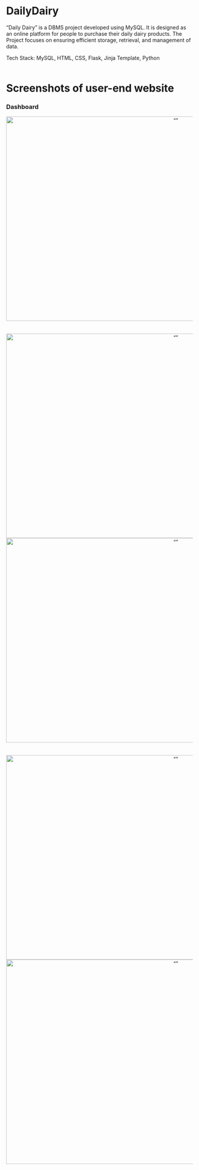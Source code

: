 # DailyDairy

“Daily Dairy” is a DBMS project developed using MySQL. It is designed as an online platform for people to purchase their daily dairy products. The Project focuses on ensuring efficient storage, retrieval, and management of data.

Tech Stack: MySQL, HTML, CSS, Flask, Jinja Template, Python
<br><br>
# Screenshots of user-end website
<DIV align="center" markdown="1">
  <h3 align="left">Dashboard</h3>
  <img src="https://github.com/shreyas21563/DailyDairy/assets/108022785/c890cded-ab44-491a-bb5c-8700b96faab4" alt= “” width="900px" height="550px">
  <br><br><br>
  <img src="https://github.com/shreyas21563/DailyDairy/assets/108022785/23612030-a27d-47ea-93f2-cdad759ba177" alt= “” width="900px" height="550px">
  <img src="https://github.com/shreyas21563/DailyDairy/assets/108022785/eb3f930b-b3ac-4c1d-af64-2deebb5f9325" alt= “” width="900px" height="550px">
  <br><br><br>
  <img src="https://github.com/shreyas21563/DailyDairy/assets/108022785/816a3ee0-5d3e-47a7-adce-c35355b0a239" alt= “” width="900px" height="550px">
  <img src="https://github.com/shreyas21563/DailyDairy/assets/108022785/322b9ef9-a2b8-461c-aacd-e1f41cea7f90" alt= “” width="900px" height="550px">
</DIV>
